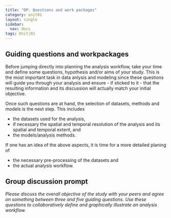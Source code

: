 ```yaml
---
title: "DP: Questions and work packages"
category: unit01
layout: single
sidebar:
  nav: docs
tags: Unit|01
---
```


## Guiding questions and workpackages
Before jumping directly into planning the analysis workflow, take your time and define some questions, hypothesis and/or aims of your study. This is the most important task in data anlysis and modeling since these questions will guide you through your analysis and ensure - if sticked to it - that the resulting information and its discussion will actually match your initial objective.

Once such questions are at hand, the selection of datasets, methods and models is the next step. This includes

* the datasets used for the analysis,
* if necessary the spatial and temporal resolution of the analysis and its spatial and temporal extent, and
* the models/analysis methods.

If one has an idea of the above aspects, it is time for a more detailed planing of

* the necessary pre-processing of the datasets and
* the actual analysis workflow.
 
## Group discussion prompt
*Please discuss the overall objective of the study with your peers and agree on something between three and five guiding questions. Use these questions to collaboratively define and graphically illustrate an analysis workflow.*

